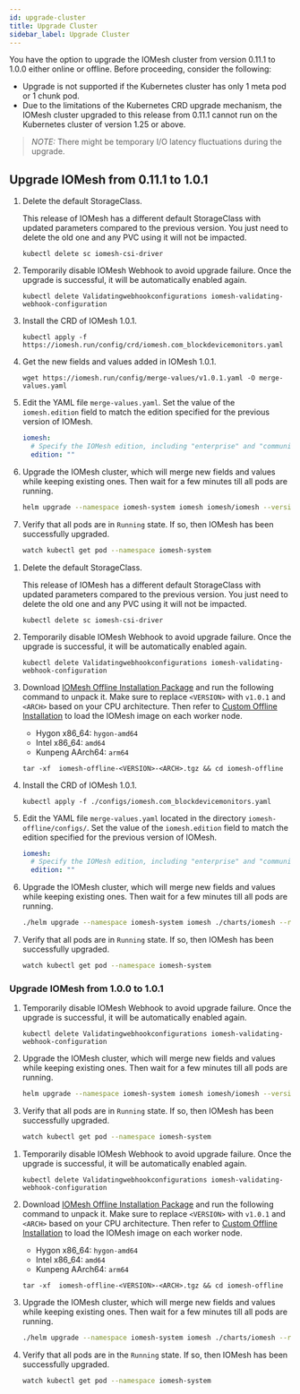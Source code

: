 ```yaml
---
id: upgrade-cluster
title: Upgrade Cluster  
sidebar_label: Upgrade Cluster
---
```


You have the option to upgrade the IOMesh cluster from version 0.11.1 to 1.0.0 either online or offline. Before proceeding, consider the following:
- Upgrade is not supported if the Kubernetes cluster has only 1 meta pod or 1 chunk pod.
- Due to the limitations of the Kubernetes CRD upgrade mechanism, the IOMesh cluster upgraded to this release from 0.11.1 cannot run on the Kubernetes cluster of version 1.25 or above.

> _NOTE:_
> There might be temporary I/O latency fluctuations during the upgrade.

## Upgrade IOMesh from 0.11.1 to 1.0.1

<!--DOCUSAURUS_CODE_TABS-->
<!--Online Upgrade-->

1. Delete the default StorageClass. 

    This release of IOMesh has a different default StorageClass with updated parameters compared to the previous version. You just need to delete the old one and any PVC using it will not be impacted.

    ```shell
    kubectl delete sc iomesh-csi-driver
    ```
2. Temporarily disable IOMesh Webhook to avoid upgrade failure. Once the upgrade is successful, it will be automatically enabled again.

    ```shell
    kubectl delete Validatingwebhookconfigurations iomesh-validating-webhook-configuration
    ```
3. Install the CRD of IOMesh 1.0.1. 

    ```shell
    kubectl apply -f https://iomesh.run/config/crd/iomesh.com_blockdevicemonitors.yaml
    ```
4. Get the new fields and values added in IOMesh 1.0.1.
    ```shell
    wget https://iomesh.run/config/merge-values/v1.0.1.yaml -O merge-values.yaml
    ```
5. Edit the YAML file `merge-values.yaml`. Set the value of the `iomesh.edition` field to match the edition specified for the previous version of IOMesh.
    ```yaml
    iomesh:
      # Specify the IOMesh edition, including "enterprise" and "community". If left blank, the community edition will be installed.
      edition: ""
    ```
6. Upgrade the IOMesh cluster, which will merge new fields and values while keeping existing ones. Then wait for a few minutes till all pods are running.

    ```bash
    helm upgrade --namespace iomesh-system iomesh iomesh/iomesh --version v1.0.1  --reuse-values -f merge-values.yaml
    ```
7. Verify that all pods are in `Running` state. If so, then IOMesh has been successfully upgraded.
    ```bash
    watch kubectl get pod --namespace iomesh-system
    ```

<!--Offline Upgrade-->
1. Delete the default StorageClass. 

    This release of IOMesh has a different default StorageClass with updated parameters compared to the previous version. You just need to delete the old one and any PVC using it will not be impacted.

    ```shell
    kubectl delete sc iomesh-csi-driver
    ```

2. Temporarily disable IOMesh Webhook to avoid upgrade failure. Once the upgrade is successful, it will be automatically enabled again.

    ```shell
    kubectl delete Validatingwebhookconfigurations iomesh-validating-webhook-configuration
    ```
3. Download [IOMesh Offline Installation Package](../appendices/downloads) and run the following command to unpack it. Make sure to replace `<VERSION>` with `v1.0.1` and  `<ARCH>` based on your CPU architecture. Then refer to [Custom Offline Installation](../deploy-iomesh-cluster/install-iomesh.md#offline-installation) to load the IOMesh image on each worker node.
   - Hygon x86_64: `hygon-amd64` 
   - Intel x86_64: `amd64`  
   - Kunpeng AArch64: `arm64` 

    ```shell
    tar -xf  iomesh-offline-<VERSION>-<ARCH>.tgz && cd iomesh-offline
    ```
4. Install the CRD of IOMesh 1.0.1.

    ```shell
    kubectl apply -f ./configs/iomesh.com_blockdevicemonitors.yaml
    ```

5. Edit the YAML file `merge-values.yaml` located in the directory `iomesh-offline/configs/`. Set the value of the `iomesh.edition` field to match the edition specified for the previous version of IOMesh.
    ```yaml
    iomesh:
      # Specify the IOMesh edition, including "enterprise" and "community". If left blank, the community edition will be installed.
      edition: ""
    ```

6. Upgrade the IOMesh cluster, which will merge new fields and values while keeping existing ones. Then wait for a few minutes till all pods are running.

    ```bash
    ./helm upgrade --namespace iomesh-system iomesh ./charts/iomesh --reuse-values -f ./configs/merge-values.yaml
    ```

7. Verify that all pods are in `Running` state. If so, then IOMesh has been successfully upgraded.
    ```bash
    watch kubectl get pod --namespace iomesh-system
    ```
<!--END_DOCUSAURUS_CODE_TABS-->

### Upgrade IOMesh from 1.0.0 to 1.0.1
<!--DOCUSAURUS_CODE_TABS-->
<!--Online Upgrade-->

1. Temporarily disable IOMesh Webhook to avoid upgrade failure. Once the upgrade is successful, it will be automatically enabled again.

    ```shell
    kubectl delete Validatingwebhookconfigurations iomesh-validating-webhook-configuration
    ```

2. Upgrade the IOMesh cluster, which will merge new fields and values while keeping existing ones. Then wait for a few minutes till all pods are running.

    ```bash
    helm upgrade --namespace iomesh-system iomesh iomesh/iomesh --version v1.0.1  --reuse-values -f merge-values.yaml
    ```

3. Verify that all pods are in `Running` state. If so, then IOMesh has been successfully upgraded.
    ```bash
    watch kubectl get pod --namespace iomesh-system
    ```

<!--Offline Upgrade-->
1. Temporarily disable IOMesh Webhook to avoid upgrade failure. Once the upgrade is successful, it will be automatically enabled again.

    ```shell
    kubectl delete Validatingwebhookconfigurations iomesh-validating-webhook-configuration
    ```
2. Download [IOMesh Offline Installation Package](../appendices/downloads) and run the following command to unpack it. Make sure to replace `<VERSION>` with `v1.0.1` and  `<ARCH>` based on your CPU architecture. Then refer to [Custom Offline Installation](../deploy-iomesh-cluster/install-iomesh.md#offline-installation) to load the IOMesh image on each worker node.
   - Hygon x86_64: `hygon-amd64` 
   - Intel x86_64: `amd64`  
   - Kunpeng AArch64: `arm64` 

    ```shell
    tar -xf  iomesh-offline-<VERSION>-<ARCH>.tgz && cd iomesh-offline
    ```

3. Upgrade the IOMesh cluster, which will merge new fields and values while keeping existing ones. Then wait for a few minutes till all pods are running.

    ```bash
    ./helm upgrade --namespace iomesh-system iomesh ./charts/iomesh --reuse-values -f ./configs/merge-values.yaml
    ```

4. Verify that all pods are in the `Running` state. If so, then IOMesh has been successfully upgraded.
    ```bash
    watch kubectl get pod --namespace iomesh-system
    ```
<!--END_DOCUSAURUS_CODE_TABS-->
